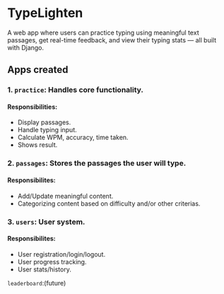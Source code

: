 # TypeLighten

A web app where users can practice typing using meaningful text passages, get real-time feedback, and view their typing stats — all built with Django.

## Apps created

### 1. <code>practice</code>: Handles core functionality.

#### Responsibilities:
- Display passages.
- Handle typing input.
- Calculate WPM, accuracy, time taken.
- Shows result.

### 2. <code>passages</code>: Stores the passages the user will type.

#### Responsibilites:
- Add/Update meaningful content.
- Categorizing content based on difficulty and/or other criterias.

### 3. <code>users</code>: User system.

#### Responsibilites:
- User registration/login/logout.
- User progress tracking.
- User stats/history.

<code>leaderboard</code>:(future)
